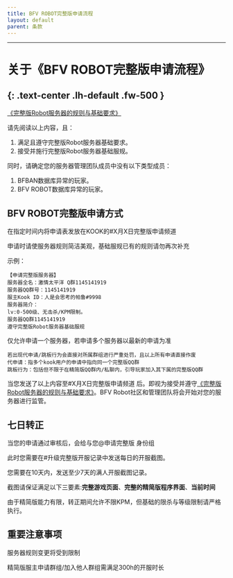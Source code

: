 ```yaml
---
title: BFV ROBOT完整版申请流程
layout: default
parent: 条款
---
```


----
# 关于《BFV ROBOT完整版申请流程》
{: .text-center	.lh-default	.fw-500 }
----

[《完整版Robot服务器的规则与基础要求》](./service)

请先阅读以上内容，且：

1. 满足且遵守完整版Robot服务器基础要求。
2. 接受并施行完整版Robot服务器基础服规。

同时，请确定您的服务器管理团队成员中没有以下类型成员：

1. BFBAN数据库异常的玩家。
2. BFV ROBOT数据库异常的玩家。

## BFV ROBOT完整版申请方式

在指定时间内将申请表发放在KOOK的#X月X日完整版申请频道

申请时请使服务器规则简洁美观，基础服规已有的规则请勿再次补充

示例：

    【申请完整版服务器】
    服务器全名：激情太平洋 Q群1145141919
    服务器QQ群号：1145141919
    服主Kook ID：人是会思考的帕鲁#9998
    服务器简介：
    lv:0-500级、无击杀/KPM限制。
    服务器QQ群1145141919
    遵守完整版Robot服务器基础服规

仅允许申请一个服务器，若申请多个服务器以最新的申请为准

    若出现代申请/跳板行为会直接对所属群组进行严重处罚，且以上所有申请直接作废
    代申请：指多个kook用户的申请中指向同一个完整版QQ群
    跳板行为：包括但不限于在精简版QQ群内/私聊内，引导玩家加入其下属的完整版QQ群

当您发送了以上内容至#X月X日完整版申请频道 后。即视为接受并遵守[《完整版Robot服务器的规则与基础要求》](./service)。BFV Robot社区和管理团队将会开始对您的服务器进行监管。

## 七日转正

当您的申请通过审核后，会给与您@申请完整版 身份组

此时您需要在#升级完整版开服记录中发送每日的开服截图。

您需要在10天内，发送至少7天的满人开服截图记录。

截图请保证满足以下三要素:**完整游戏页面**、**完整的精简版程序界面**、**当前时间**

由于精简版能力有限，转正期间允许不限KPM，但基础的限杀与等级限制请严格执行。

## 重要注意事项

服务器规则变更将受到限制

精简版服主申请群组/加入他人群组需满足300h的开服时长

